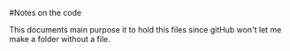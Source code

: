 #Notes on the code

This documents main purpose it to hold this files since gitHub won't let me make a folder without a file.

